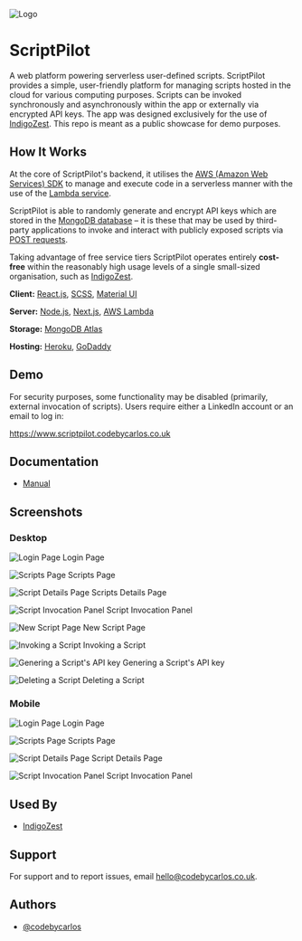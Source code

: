 
![Logo](https://github.com/codebycarlos/scriptpilot/blob/master/public/assets/images/logos/ScriptPilot%20Logo%20Only%20(Black)%20Icon.png?raw=true)

    
# ScriptPilot

A web platform powering serverless user-defined scripts. 
ScriptPilot provides a simple, user-friendly platform for managing scripts 
hosted in the cloud for various computing purposes. Scripts can be invoked 
synchronously and asynchronously within the app or externally via encrypted 
API keys. The app was designed exclusively for the use of 
[IndigoZest](https://www.indigozest.co.uk/). This repo is meant as a public
 showcase for demo purposes.



## How It Works
At the core of ScriptPilot's backend, it utilises the 
[AWS (Amazon Web Services) SDK](https://aws.amazon.com/sdk-for-javascript/)
to manage and execute code in a serverless manner with the use of the 
[Lambda service](https://aws.amazon.com/lambda/). 

ScriptPilot is able to randomly generate and encrypt API keys which 
are stored in the 
[MongoDB database](https://www.mongodb.com/cloud/atlas/lp/try2?utm_content=controlaterms&utm_source=google&utm_campaign=gs_emea_spain_search_core_brand_atlas_desktop&utm_term=mongodb%20atlas&utm_medium=cpc_paid_search&utm_ad=e&utm_ad_campaign_id=12212624563&gclid=CjwKCAjw2bmLBhBREiwAZ6ugozTCl-gUSGKUuTFBzKMrccru0ykgfh6R1aY_vLI37n80w6OmYc3eXRoCzl4QAvD_BwE) 
– it is these that may be used by third-party applications to invoke and 
interact with publicly exposed scripts via 
[POST requests](https://developer.mozilla.org/en-US/docs/Web/HTTP/Methods/POST).

Taking advantage of free service tiers ScriptPilot operates entirely 
**cost-free** within the reasonably high usage levels of a single 
small-sized organisation, such as [IndigoZest](https://www.indigozest.co.uk/).


**Client:** [React.js](https://reactjs.org/), [SCSS](https://sass-lang.com/), [Material UI](https://mui.com/)

**Server:** [Node.js](https://nodejs.org/en/), [Next.js](https://nextjs.org/), [AWS Lambda](https://aws.amazon.com/lambda/)

**Storage:** [MongoDB Atlas](https://www.mongodb.com/cloud/atlas/lp/try2?utm_content=controlaterms&utm_source=google&utm_campaign=gs_emea_spain_search_core_brand_atlas_desktop&utm_term=mongodb%20atlas&utm_medium=cpc_paid_search&utm_ad=e&utm_ad_campaign_id=12212624563&gclid=CjwKCAjw2bmLBhBREiwAZ6ugozTCl-gUSGKUuTFBzKMrccru0ykgfh6R1aY_vLI37n80w6OmYc3eXRoCzl4QAvD_BwE)

**Hosting:** [Heroku](https://www.heroku.com/home), [GoDaddy](https://uk.godaddy.com/)
  
## Demo

For security purposes, some functionality may be disabled (primarily, external invocation of scripts).
Users require either a LinkedIn account or an email to log in:

https://www.scriptpilot.codebycarlos.co.uk

  
## Documentation

- [Manual](https://github.com/codebycarlos/scriptpilot/blob/master/documentation/ScriptPilot%20-%20Usage%20%26%20Maintenance%20Manual.pdf)

  
## Screenshots

### Desktop

![Login Page](https://github.com/codebycarlos/scriptpilot/blob/master/public/assets/images/screenshots/Login%20Page.png?raw=true)
Login Page

![Scripts Page](https://github.com/codebycarlos/scriptpilot/blob/master/public/assets/images/screenshots/Scripts%20Page.png?raw=true)
Scripts Page

![Script Details Page](https://github.com/codebycarlos/scriptpilot/blob/master/public/assets/images/screenshots/Script%20Details%20Page.png?raw=true)
Scripts Details Page

![Script Invocation Panel](https://github.com/codebycarlos/scriptpilot/blob/master/public/assets/images/screenshots/Script%20Invocation%20Panel.png?raw=true)
Script Invocation Panel

![New Script Page](https://github.com/codebycarlos/scriptpilot/blob/master/public/assets/images/screenshots/Add%20Script%20Page.png?raw=true)
New Script Page

![Invoking a Script](https://github.com/codebycarlos/scriptpilot/blob/master/public/assets/gifs/Invoking%20a%20script.gif?raw=true)
Invoking a Script

![Genering a Script's API key](https://github.com/codebycarlos/scriptpilot/blob/master/public/assets/gifs/Genering%20a%20script's%20API%20key.gif?raw=true)
Genering a Script's API key

![Deleting a Script](https://github.com/codebycarlos/scriptpilot/blob/master/public/assets/gifs/Deleting%20a%20script.gif?raw=true)
Deleting a Script

### Mobile

![Login Page](https://github.com/codebycarlos/scriptpilot/blob/master/public/assets/images/screenshots/Login%20Page%20(Mobile).png?raw=true)
Login Page

![Scripts Page](https://github.com/codebycarlos/scriptpilot/blob/master/public/assets/images/screenshots/Scripts%20Page%20(Mobile).png?raw=true)
Scripts Page

![Script Details Page](https://github.com/codebycarlos/scriptpilot/blob/master/public/assets/images/screenshots/Script%20Details%20Page%20(Mobile).png?raw=true)
Script Details Page

![Script Invocation Panel](https://github.com/codebycarlos/scriptpilot/blob/master/public/assets/images/screenshots/Script%20Invocation%20Panel%20(Mobile).png?raw=true)
Script Invocation Panel
## Used By

- [IndigoZest](https://www.indigozest.co.uk/)
  
## Support

For support and to report issues, email hello@codebycarlos.co.uk.

  
## Authors

- [@codebycarlos](https://www.linkedin.com/in/codebycarlos/)

  
